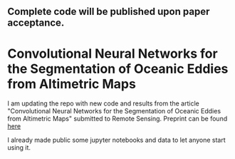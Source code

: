 ## Complete code will be published upon paper acceptance.

# Convolutional Neural Networks for the Segmentation of Oceanic Eddies from Altimetric Maps

I am updating the repo with new code and results from the article "Convolutional Neural Networks for the Segmentation of Oceanic Eddies from Altimetric Maps" submitted to Remote Sensing. Preprint can be found [here](https://www.researchgate.net/publication/328837669_Convolutional_Neural_Networks_for_the_Segmentation_of_Oceanic_Eddies_from_Altimetric_Maps) 

I already made public some jupyter notebooks and data to let anyone start using it.


